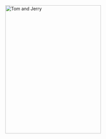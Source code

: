 <img src="https://wallpapersok.com/images/thumbnail/tom-and-jerry-cute-watching-m5frs64m04fds396.webp" alt="Tom and Jerry" width="300" height="400">
